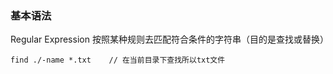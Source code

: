 ### 基本语法   
Regular Expression 按照某种规则去匹配符合条件的字符串（目的是查找或替换） 
```
find ./-name *.txt    // 在当前目录下查找所以txt文件
```

